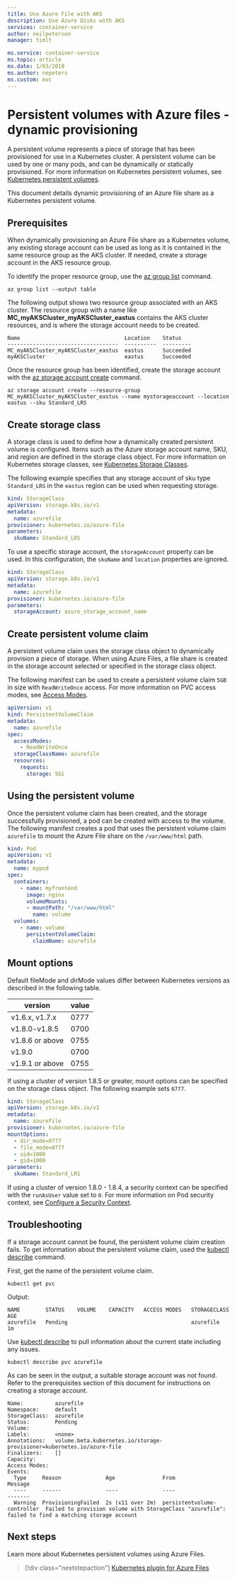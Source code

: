 ```yaml
---
title: Use Azure File with AKS
description: Use Azure Disks with AKS
services: container-service
author: neilpeterson
manager: timlt

ms.service: container-service
ms.topic: article
ms.date: 1/03/2018
ms.author: nepeters
ms.custom: mvc
---
```


# Persistent volumes with Azure files - dynamic provisioning

A persistent volume represents a piece of storage that has been provisioned for use in a Kubernetes cluster. A persistent volume can be used by one or many pods, and can be dynamically or statically provisioned. For more information on Kubernetes persistent volumes, see [Kubernetes persistent volumes][kubernetes-volumes].

This document details dynamic provisioning of an Azure file share as a Kubernetes persistent volume. 

## Prerequisites

When dynamically provisioning an Azure File share as a Kubernetes volume, any existing storage account can be used as long as it is contained in the same resource group as the AKS cluster. If needed, create a storage account in the AKS resource group. 

To identify the proper resource group, use the [az group list][az-group-list] command.

```azurecli-interactive
az group list --output table
```

The following output shows two resource group associated with an AKS cluster. The resource group with a name like **MC_myAKSCluster_myAKSCluster_eastus** contains the AKS cluster resources, and is where the storage account needs to be created. 

```
Name                                 Location    Status
-----------------------------------  ----------  ---------
MC_myAKSCluster_myAKSCluster_eastus  eastus      Succeeded
myAKSCluster                         eastus      Succeeded
```

Once the resource group has been identified, create the storage account with the [az storage account create][az-storage-account-create] command.

```azurecli-interactive
az storage account create --resource-group  MC_myAKSCluster_myAKSCluster_eastus --name mystorageaccount --location eastus --sku Standard_LRS
```

## Create storage class

A storage class is used to define how a dynamically created persistent volume is configured. Items such as the Azure storage account name, SKU, and region are defined in the storage class object. For more information on Kubernetes storage classes, see [Kubernetes Storage Classes][kubernetes-storage-classes].

The following example specifies that any storage account of sku type `Standard_LRS` in the `eastus` region can be used when requesting storage. 

```yaml
kind: StorageClass
apiVersion: storage.k8s.io/v1
metadata:
  name: azurefile
provisioner: kubernetes.io/azure-file
parameters:
  skuName: Standard_LRS
```

To use a specific storage account, the `storageAccount` property can be used. In this configuration, the `skuName` and `location` properties are ignored.

```yaml
kind: StorageClass
apiVersion: storage.k8s.io/v1
metadata:
  name: azurefile
provisioner: kubernetes.io/azure-file
parameters:
  storageAccount: azure_storage_account_name
```

## Create persistent volume claim

A persistent volume claim uses the storage class object to dynamically provision a piece of storage. When using Azure Files, a file share is created in the storage account selected or specified in the storage class object.

The following manifest can be used to create a persistent volume claim `5GB` in size with `ReadWriteOnce` access. For more information on PVC access modes, see [Access Modes][access-modes].

```yaml
apiVersion: v1
kind: PersistentVolumeClaim
metadata:
  name: azurefile
spec:
  accessModes:
    - ReadWriteOnce
  storageClassName: azurefile
  resources:
    requests:
      storage: 5Gi
```

## Using the persistent volume

Once the persistent volume claim has been created, and the storage successfully provisioned, a pod can be created with access to the volume. The following manifest creates a pod that uses the persistent volume claim `azurefile` to mount the Azure File share on the `/var/www/html` path. 

```yaml
kind: Pod
apiVersion: v1
metadata:
  name: mypod
spec:
  containers:
    - name: myfrontend
      image: nginx
      volumeMounts:
      - mountPath: "/var/www/html"
        name: volume
  volumes:
    - name: volume
      persistentVolumeClaim:
        claimName: azurefile
```

## Mount options

Default fileMode and dirMode values differ between Kubernetes versions as described in the following table. 

| version | value |
| ---- | ---- |
| v1.6.x, v1.7.x | 0777 |
| v1.8.0-v1.8.5 | 0700 |
| v1.8.6 or above | 0755 |
| v1.9.0 | 0700 |
| v1.9.1 or above | 0755 |

If using a cluster of version 1.8.5 or greater, mount options can be specified on the storage class object. The following example sets `0777`. 

```yaml
kind: StorageClass
apiVersion: storage.k8s.io/v1
metadata:
  name: azurefile
provisioner: kubernetes.io/azure-file
mountOptions:
  - dir_mode=0777
  - file_mode=0777
  - uid=1000
  - gid=1000
parameters:
  skuName: Standard_LRS
```

If using a cluster of version 1.8.0 - 1.8.4, a security context can be specified with the `runAsUser` value set to `0`. For more information on Pod security context, see [Configure a Security Context][kubernetes-security-context].

## Troubleshooting

If a storage account cannot be found, the persistent volume claim creation fails. To get information about the persistent volume claim, used the [kubectl describe][kubectl-describe] command.

First, get the name of the persistent volume claim.

```
kubectl get pvc
```

Output:

```
NAME        STATUS    VOLUME    CAPACITY   ACCESS MODES   STORAGECLASS   AGE
azurefile   Pending                                       azurefile      1m
```

Use [kubectl describe][kubectl-describe] to pull information about the current state including any issues.

```
kubectl describe pvc azurefile
```

As can be seen in the output, a suitable storage account was not found. Refer to the prerequisites section of this document for instructions on creating a storage account.

```
Name:          azurefile
Namespace:     default
StorageClass:  azurefile
Status:        Pending
Volume:        
Labels:        <none>
Annotations:   volume.beta.kubernetes.io/storage-provisioner=kubernetes.io/azure-file
Finalizers:    []
Capacity:      
Access Modes:  
Events:
  Type     Reason              Age               From                         Message
  ----     ------              ----              ----                         -------
  Warning  ProvisioningFailed  2s (x11 over 2m)  persistentvolume-controller  Failed to provision volume with StorageClass "azurefile": failed to find a matching storage account
```

## Next steps

Learn more about Kubernetes persistent volumes using Azure Files.

> [!div class="nextstepaction"]
> [Kubernetes plugin for Azure Files][kubernetes-files]

<!-- LINKS - external -->
[access-modes]: https://kubernetes.io/docs/concepts/storage/persistent-volumes/#access-modes
[kubectl-create]: https://kubernetes.io/docs/user-guide/kubectl/v1.8/#create
[kubectl-describe]: https://kubernetes-v1-4.github.io/docs/user-guide/kubectl/kubectl_describe/
[kubernetes-files]: https://github.com/kubernetes/examples/blob/master/staging/volumes/azure_file/README.md
[kubernetes-secret]: https://kubernetes.io/docs/concepts/configuration/secret/
[kubernetes-security-context]: https://kubernetes.io/docs/tasks/configure-pod-container/security-context/
[kubernetes-storage-classes]: https://kubernetes.io/docs/concepts/storage/storage-classes/
[kubernetes-volumes]: https://kubernetes.io/docs/concepts/storage/persistent-volumes/

<!-- LINKS - internal -->
[az-group-create]: /cli/azure/group#az_group_create
[az-group-list]: /cli/azure/group#az_group_list
[az-storage-account-create]: /cli/azure/storage/account#az_storage_account_create
[az-storage-create]: /cli/azure/storage/account#az_storage_account_create
[az-storage-key-list]: /cli/azure/storage/account/keys#az_storage_account_keys_list
[az-storage-share-create]: /cli/azure/storage/share#az_storage_share_create